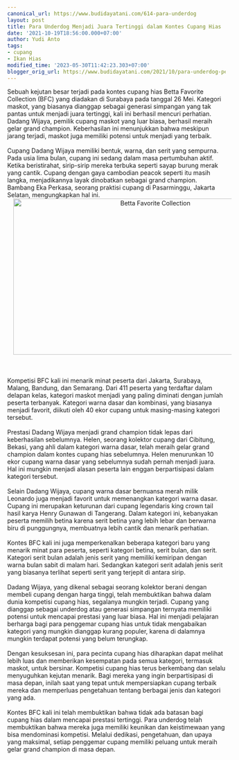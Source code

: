```yaml
---
canonical_url: https://www.budidayatani.com/614-para-underdog
layout: post
title: Para Underdog Menjadi Juara Tertinggi dalam Kontes Cupang Hias
date: '2021-10-19T18:56:00.000+07:00'
author: Yudi Anto
tags:
- cupang
- Ikan Hias
modified_time: '2023-05-30T11:42:23.303+07:00'
blogger_orig_url: https://www.budidayatani.com/2021/10/para-underdog-peraih-grand-champion.html
---
```


<div>Sebuah kejutan besar terjadi pada kontes cupang hias Betta Favorite Collection (BFC) yang diadakan di Surabaya pada tanggal 26 Mei. Kategori maskot, yang biasanya dianggap sebagai generasi simpangan yang tak pantas untuk menjadi juara tertinggi, kali ini berhasil mencuri perhatian. Dadang Wijaya, pemilik cupang maskot yang luar biasa, berhasil meraih gelar grand champion. Keberhasilan ini menunjukkan bahwa meskipun jarang terjadi, maskot juga memiliki potensi untuk menjadi yang terbaik.</div><div><br /></div><div>Cupang Dadang Wijaya memiliki bentuk, warna, dan serit yang sempurna. Pada usia lima bulan, cupang ini sedang dalam masa pertumbuhan aktif. Ketika beristirahat, sirip-sirip mereka terbuka seperti sayap burung merak yang cantik. Cupang dengan gaya cambodian peacok seperti itu masih langka, menjadikannya layak dinobatkan sebagai grand champion. Bambang Eka Perkasa, seorang praktisi cupang di Pasarminggu, Jakarta Selatan, mengungkapkan hal ini.</div><div class="separator" style="clear: both; text-align: center;"><a href="https://blogger.googleusercontent.com/img/b/R29vZ2xl/AVvXsEi8QiK9j4JhmuC6S536e8D8MngaM_kUi2NWKb6Nu0YO_d5Y0tIerfe4CsfTIF5jqHlKJutqdwdoJNwIHc3gDkOZeI1998MEkd3suEPBqeThtqulVziYB5ygX5xRmPyl3mg2NFteleDwUEwUeUk7pSiEp6HA7E_EOme2j2g9AZlIWo2f79gtVzMDft5NVw/s2133/Betta%20Favorite%20Collection.jpg" imageanchor="1" style="margin-left: 1em; margin-right: 1em;"><img alt="Betta Favorite Collection" border="0" data-original-height="1200" data-original-width="2133" height="360" src="https://blogger.googleusercontent.com/img/b/R29vZ2xl/AVvXsEi8QiK9j4JhmuC6S536e8D8MngaM_kUi2NWKb6Nu0YO_d5Y0tIerfe4CsfTIF5jqHlKJutqdwdoJNwIHc3gDkOZeI1998MEkd3suEPBqeThtqulVziYB5ygX5xRmPyl3mg2NFteleDwUEwUeUk7pSiEp6HA7E_EOme2j2g9AZlIWo2f79gtVzMDft5NVw/w640-h360/Betta%20Favorite%20Collection.jpg" width="640" /></a></div><br /><div><br /></div><div><br /></div><div>Kompetisi BFC kali ini menarik minat peserta dari Jakarta, Surabaya, Malang, Bandung, dan Semarang. Dari 411 peserta yang terdaftar dalam delapan kelas, kategori maskot menjadi yang paling diminati dengan jumlah peserta terbanyak. Kategori warna dasar dan kombinasi, yang biasanya menjadi favorit, diikuti oleh 40 ekor cupang untuk masing-masing kategori tersebut.</div><div><br /></div><div>Prestasi Dadang Wijaya menjadi grand champion tidak lepas dari keberhasilan sebelumnya. Helen, seorang kolektor cupang dari Cibitung, Bekasi, yang ahli dalam kategori warna dasar, telah meraih gelar grand champion dalam kontes cupang hias sebelumnya. Helen menurunkan 10 ekor cupang warna dasar yang sebelumnya sudah pernah menjadi juara. Hal ini mungkin menjadi alasan peserta lain enggan berpartisipasi dalam kategori tersebut.</div><div><br /></div><div>Selain Dadang Wijaya, cupang warna dasar bernuansa merah milik Leonardo juga menjadi favorit untuk memenangkan kategori warna dasar. Cupang ini merupakan keturunan dari cupang legendaris king crown tail hasil karya Henry Gunawan di Tangerang. Dalam kategori ini, kebanyakan peserta memilih betina karena serit betina yang lebih lebar dan berwarna biru di punggungnya, membuatnya lebih cantik dan menarik perhatian.</div><div><br /></div><div>Kontes BFC kali ini juga memperkenalkan beberapa kategori baru yang menarik minat para peserta, seperti kategori betina, serit bulan, dan serit. Kategori serit bulan adalah jenis serit yang memiliki kemiripan dengan warna bulan sabit di malam hari. Sedangkan kategori serit adalah jenis serit yang biasanya terlihat seperti serit yang terjepit di antara sirip.</div><div><br /></div><div>Dadang Wijaya, yang dikenal sebagai seorang kolektor berani dengan membeli cupang dengan harga tinggi, telah membuktikan bahwa dalam dunia kompetisi cupang hias, segalanya mungkin terjadi. Cupang yang dianggap sebagai underdog atau generasi simpangan ternyata memiliki potensi untuk mencapai prestasi yang luar biasa. Hal ini menjadi pelajaran berharga bagi para penggemar cupang hias untuk tidak mengabaikan kategori yang mungkin dianggap kurang populer, karena di dalamnya mungkin terdapat potensi yang belum terungkap.</div><div><br /></div><div>Dengan kesuksesan ini, para pecinta cupang hias diharapkan dapat melihat lebih luas dan memberikan kesempatan pada semua kategori, termasuk maskot, untuk bersinar. Kompetisi cupang hias terus berkembang dan selalu menyuguhkan kejutan menarik. Bagi mereka yang ingin berpartisipasi di masa depan, inilah saat yang tepat untuk mempersiapkan cupang terbaik mereka dan memperluas pengetahuan tentang berbagai jenis dan kategori yang ada.</div><div><br /></div><div>Kontes BFC kali ini telah membuktikan bahwa tidak ada batasan bagi cupang hias dalam mencapai prestasi tertinggi. Para underdog telah membuktikan bahwa mereka juga memiliki keunikan dan keistimewaan yang bisa mendominasi kompetisi. Melalui dedikasi, pengetahuan, dan upaya yang maksimal, setiap penggemar cupang memiliki peluang untuk meraih gelar grand champion di masa depan.</div>